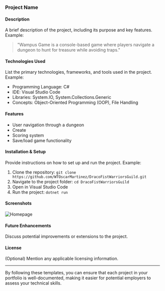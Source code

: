 ### Project Name

#### Description
A brief description of the project, including its purpose and key features. Example:

> "Wampus Game is a console-based game where players navigate a dungeon to hunt for treasure while avoiding traps."

#### Technologies Used
List the primary technologies, frameworks, and tools used in the project. Example:

- Programming Language: C#
- IDE: Visual Studio Code
- Libraries: System.IO, System.Collections.Generic
- Concepts: Object-Oriented Programming (OOP), File Handling

#### Features

- User navigation through a dungeon
- Create
- Scoring system
- Save/load game functionality

#### Installation & Setup
Provide instructions on how to set up and run the project. Example:

1. Clone the repository: `git clone https://github.com/WTOscarMartinez/DracoFistWarriorsGuild.git`
2. Navigate to the project folder: `cd DracoFistWarriorsGuild`
3. Open in Visual Studio Code
4. Run the project: `dotnet run`

#### Screenshots
![Homepage](https://u.cubeupload.com/OzFromMarz/Homepage.jpg)

#### Future Enhancements
Discuss potential improvements or extensions to the project.

#### License
(Optional) Mention any applicable licensing information.

---

By following these templates, you can ensure that each project in your portfolio is well-documented, making it easier for potential employers to assess your technical skills.

